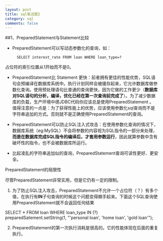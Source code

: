 ```yaml
---
layout: post
title: sql笔试题2
category: sql
comments: false
---
```

##1、PreparedStatement与Statement比较
- PreparedStatement可以写动态参数化的查询，如：

		SELECT interest_rate FROM loan WHERE loan_type=?
占位符的索引位置从1开始而不是0。
- PreparedStatement比 Statement 更快：前者拥有更佳的性能优势，SQL语句会预编译在数据库系统中。执行计划同样会被缓存起来，它允许数据库做参数化查询。使用预处理语句比普通的查询更快，因为它做的工作更少（**数据库对SQL语句的分析，编译，优化已经在第一次查询前完成了**）。为了减少数据库的负载，生产环境中德JDBC代码你应该总是使用PreparedStatement 。  
值得注意的一点是：为了获得性能上的优势，应该使用参数化sql查询而不是字符串追加的方式。否则就不是正确使用PreparedStatement的查询。

- PreparedStatement可以防止SQL注入式攻击：在使用参数化查询的情况下，数据库系统（eg:MySQL）不会将参数的内容视为SQL指令的一部分来处理，**而是在数据库完成SQL指令的编译后，才套用参数运行**，因此就算参数中含有破坏性的指令，也不会被数据库所运行。
- 比起凌乱的字符串追加似的查询，PreparedStatement查询可读性更好、更安全。

PreparedStatement的局限性

尽管PreparedStatement非常实用，但是它仍有一定的限制。

1. 为了防止SQL注入攻击，PreparedStatement不允许一个占位符（？）有多个值，在执行有**IN**子句查询的时候这个问题变得棘手起来。下面这个SQL查询使用PreparedStatement就不会返回任何结果

SELECT * FROM loan WHERE loan_type IN (?)
preparedSatement.setString(1, "'personal loan', 'home loan', 'gold loan'");

2. PreparedStatement的第一次执行消耗是很高的。它的性能体现在后面的重复执行。
